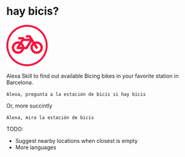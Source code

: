 # hay bicis? 

![hay bicis icon](./icons/icon_108_A2Z.png "Hay Bicis?")

Alexa Skill to find out available Bicing bikes in your favorite station in Barcelona. 

```
Alexa, pregunta a la estación de bicis si hay bicis
```

Or, more succintly

```
Alexa, mira la estación de bicis
```

TODO:

* Suggest nearby locations when closest is empty
* More languages


